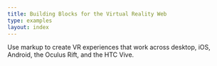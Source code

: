 ```yaml
---
title: Building Blocks for the Virtual Reality Web
type: examples
layout: index
---
```


<div class="intro copy">
Use markup to create VR experiences that work across desktop, iOS, Android, the Oculus Rift, and the HTC Vive.
</div>

<!--
View the <a href="examples/" class="btn-index btn-examples">examples</a>.
Grab the <a href="https://github.com/aframevr/aframe-boilerplate/" class="btn-index btn-boilerplate">A-Frame Starter Kit</a>.
-->

